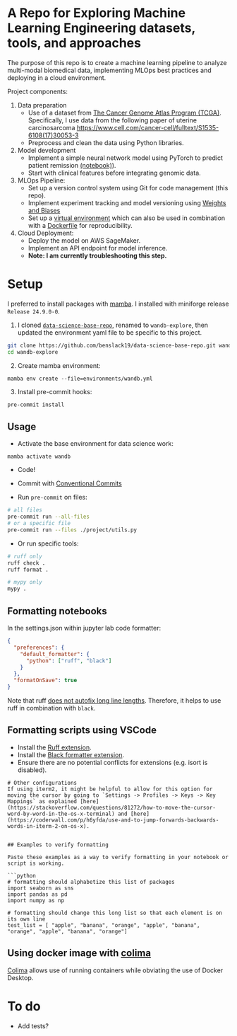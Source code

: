 # A Repo for Exploring Machine Learning Engineering datasets, tools, and approaches

The purpose of this repo is to create a machine learning pipeline to analyze multi-modal biomedical data, implementing MLOps best practices and deploying in a cloud environment.

Project components:
1. Data preparation
    - Use of a dataset from [The Cancer Genome Atlas Program (TCGA)](https://www.cancer.gov/ccg/research/genome-sequencing/tcga). Specifically, I use data from the following paper of uterine carcinosarcoma https://www.cell.com/cancer-cell/fulltext/S1535-6108(17)30053-3
    - Preprocess and clean the data using Python libraries.
2. Model development
    - Implement a simple neural network model using PyTorch to predict patient remission [(notebook)](https://github.com/benslack19/wandb-explore/blob/main/project/tcga.ipynb)).
    - Start with clinical features before integrating genomic data.
3. MLOps Pipeline:
    - Set up a version control system using Git for code management (this repo).
    - Implement experiment tracking and model versioning using [Weights and Biases](https://wandb.ai/site)
    - Set up a [virtual environment](https://github.com/benslack19/wandb-explore/blob/main/environments/wandb.yml) which can also be used in combination with a [Dockerfile](https://github.com/benslack19/wandb-explore/blob/main/Dockerfile) for reproducibility.
4. Cloud Deployment:
    - Deploy the model on AWS SageMaker.
    - Implement an API endpoint for model inference.
    - **Note: I am currently troubleshooting this step.**


# Setup

I preferred to install packages with [mamba](https://mamba.readthedocs.io/en/latest/index.html). I installed with miniforge release `Release 24.9.0-0`.

1. I cloned [`data-science-base-repo`](https://github.com/benslack19/data-science-base-repo), renamed to `wandb-explore`, then updated the environment yaml file to be specific to this project.

```sh
git clone https://github.com/benslack19/data-science-base-repo.git wandb-explore
cd wandb-explore
```

2. Create mamba environment:

`mamba env create --file=environments/wandb.yml`

3. Install pre-commit hooks:

```sh
pre-commit install
```


## Usage

- Activate the base environment for data science work:

`mamba activate wandb`

- Code!

- Commit with [Conventional Commits](https://www.conventionalcommits.org/en/v1.0.0/#specification)

- Run `pre-commit` on files:
```sh
# all files
pre-commit run --all-files
# or a specific file
pre-commit run --files ./project/utils.py
```

- Or run specific tools:
```sh
# ruff only
ruff check .
ruff format . 

# mypy only
mypy .
```



## Formatting notebooks

In the settings.json within jupyter lab code formatter:

```json
{
  "preferences": {
    "default_formatter": {
      "python": ["ruff", "black"]
    }
  },
  "formatOnSave": true
}
```

Note that ruff [does not autofix long line lengths](https://stackoverflow.com/questions/76771858/ruff-does-not-autofix-line-too-long-violation). Therefore, it helps to use ruff in combination with `black`.

## Formatting scripts using VSCode
- Install the [Ruff extension](https://marketplace.visualstudio.com/items?itemName=charliermarsh.ruff).
- Install the [Black formatter extension](https://marketplace.visualstudio.com/items?itemName=ms-python.black-formatter).
- Ensure there are no potential conflicts for extensions (e.g. isort is disabled).

```
# Other configurations
If using iterm2, it might be helpful to allow for this option for moving the cursor by going to `Settings -> Profiles -> Keys -> Key Mappings` as explained [here](https://stackoverflow.com/questions/81272/how-to-move-the-cursor-word-by-word-in-the-os-x-terminal) and [here](https://coderwall.com/p/h6yfda/use-and-to-jump-forwards-backwards-words-in-iterm-2-on-os-x).


## Examples to verify formatting

Paste these examples as a way to verify formatting in your notebook or script is working.

```python
# formatting should alphabetize this list of packages
import seaborn as sns
import pandas as pd
import numpy as np

# formatting should change this long list so that each element is on its own line
test_list = [ "apple", "banana", "orange", "apple", "banana", "orange", "apple", "banana", "orange"]
```

## Using docker image with [colima](https://github.com/abiosoft/colima)

[Colima](https://github.com/abiosoft/colima) allows use of running containers while obviating the use of Docker Desktop.

# To do
- Add tests?

